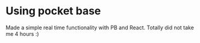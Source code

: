 # Using pocket base

Made a simple real time functionality with PB and React. Totally did not take me 4 hours :)